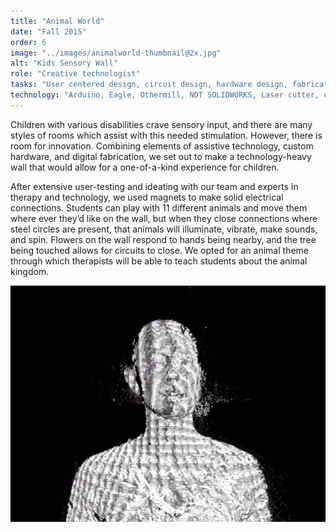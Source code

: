 ```yaml
---
title: "Animal World"
date: "Fall 2015"
order: 6
image: "../images/animalworld-thumbnail@2x.jpg"
alt: "Kids Sensory Wall"
role: "Creative technologist"
tasks: "User centered design, circuit design, hardware design, fabrication, coding"
technology: "Arduino, Eagle, Othermill, NOT SOLIDWORKS, Laser cutter, capactive touch sensors, neopixels, small voltage motors"
---
```


Children with various disabilities crave sensory input, and there are many styles of rooms which assist with this needed stimulation. However, there is room for innovation. Combining elements of assistive technology, custom hardware, and digital fabrication, we set out to make a technology-heavy wall that would allow for a one-of-a-kind experience for children.

After extensive user-testing and ideating with our team and experts in therapy and technology, we used magnets to make solid electrical connections. Students can play with 11 different animals and move them where ever they’d like on the wall, but when they close connections where steel circles are present, that animals will illuminate, vibrate, make sounds, and spin. Flowers on the wall respond to hands being nearby, and the tree being touched allows for circuits to close. We opted for an animal theme through which therapists will be able to teach students about the animal kingdom.

![test](images/quinn-thumbnail@2x-2.png)
